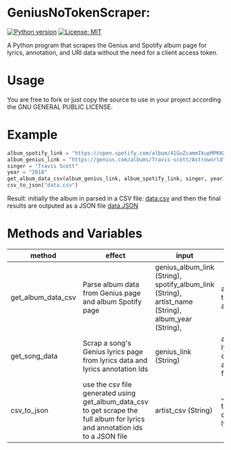 # GeniusNoTokenScraper: 

[![Python version](https://img.shields.io/badge/python-3.x-brightgreen.svg)](https://pypi.org/project/lyricsgenius/)
[![License: MIT](https://img.shields.io/badge/License-GNU-blue.svg)](https://opensource.org/licenses/GNU)



A Python program that scrapes the Genius and Spotify album page for lyrics, annotation, and URI data without the need for a client access token.

# Usage
You are free to fork or just copy the source to use in your project according the GNU GENERAL PUBLIC LICENSE.

# Example

```python
album_spotify_link = "https://open.spotify.com/album/41GuZcammIkupMPKH2OJ6I"
album_genius_link = "https://genius.com/albums/Travis-scott/Astroworld"
singer = "Travis Scott"
year = "2018"
get_album_data_csv(album_genius_link, album_spotify_link, singer, year)
csv_to_json("data.csv")
```

Result: 
initially the album in parsed in a CSV file: [data.csv](https://github.com/MentalN/Genius-NoToken-Scraper/blob/master/data.csv)
and then the final results are outputed as a JSON file [data.JSON](https://github.com/MentalN/Genius-NoToken-Scraper/blob/master/data.json)


# Methods and Variables

| method             | effect                                                                                                                        | input                                                                                                 | output                                                            |   |
|--------------------|-------------------------------------------------------------------------------------------------------------------------------|-------------------------------------------------------------------------------------------------------|-------------------------------------------------------------------|---|
| get_album_data_csv | Parse album data from Genius page and album Spotify page                                                                      | genius_album_link (String), spotify_album_link (String),  artist_name (String),  album_year (String), | a CSV file with the scraped album data                            |   |
| get_song_data      | Scrap a song's Genius lyrics page from lyrics data and lyrics annotation Ids                                                  | genius_link (String)                                                                                  | a list song lyrics and corresponding annotation Id for each lyric |   |
| csv_to_json        | use the csv file generated using get_album_data_csv to get scrape the full album for lyrics and annotation ids to a JSON file | artist_csv (String)                                                                                   | JSON file with the album data  for each lyric                     |   |
